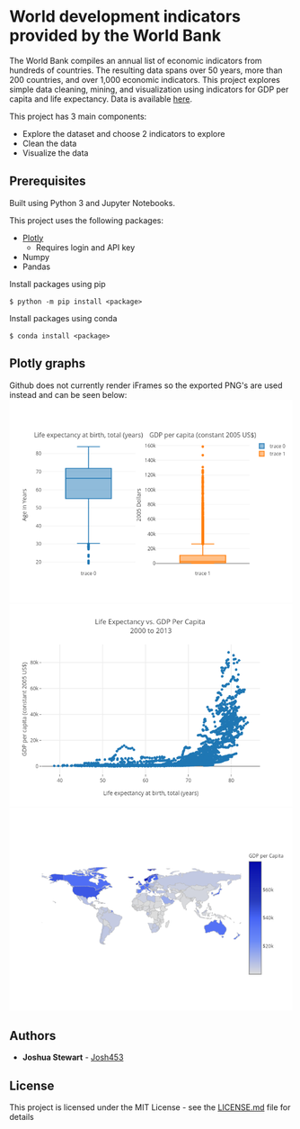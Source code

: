 # World development indicators provided by the World Bank

The World Bank compiles an annual list of economic indicators from hundreds of countries. The resulting data spans over 50 years, more than 200 countries, and over 1,000 economic indicators. This project explores simple data cleaning, mining, and visualization using indicators for GDP per capita and life expectancy. Data is available [here](https://www.kaggle.com/worldbank/world-development-indicators/data).

This project has 3 main components:
* Explore the dataset and choose 2 indicators to explore
* Clean the data
* Visualize the data

## Prerequisites
Built using Python 3 and Jupyter Notebooks.

This project uses the following packages:
* [Plotly](https://plot.ly/)
  * Requires login and API key
* Numpy
* Pandas

Install packages using pip
```
$ python -m pip install <package>
```
Install packages using conda
```
$ conda install <package>
```

## Plotly graphs
Github does not currently render iFrames so the exported PNG's are used instead and can be seen below:
![Box Plot](https://github.com/josh453/WorldBank/blob/master/Box%20Plot.png)
![Scatter Plot](https://github.com/josh453/WorldBank/blob/master/Scatter%20Plot.png)
![World Map](https://github.com/josh453/WorldBank/blob/master/Map.png)

## Authors

* **Joshua Stewart** - [Josh453](https://github.com/josh453)

## License

This project is licensed under the MIT License - see the [LICENSE.md](https://github.com/josh453/Twitter-Mining/blob/master/LICENSE) file for details
